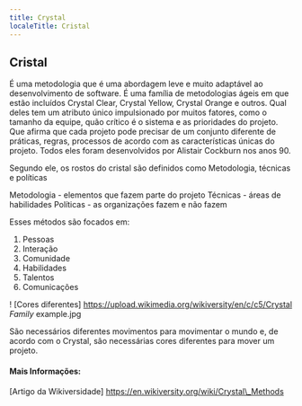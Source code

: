 ```yaml
---
title: Crystal
localeTitle: Cristal
---
```

## Cristal

É uma metodologia que é uma abordagem leve e muito adaptável ao desenvolvimento de software. É uma família de metodologias ágeis em que estão incluídos Crystal Clear, Crystal Yellow, Crystal Orange e outros. Qual deles tem um atributo único impulsionado por muitos fatores, como o tamanho da equipe, quão crítico é o sistema e as prioridades do projeto. Que afirma que cada projeto pode precisar de um conjunto diferente de práticas, regras, processos de acordo com as características únicas do projeto. Todos eles foram desenvolvidos por Alistair Cockburn nos anos 90.

Segundo ele, os rostos do cristal são definidos como Metodologia, técnicas e políticas

Metodologia - elementos que fazem parte do projeto Técnicas - áreas de habilidades Políticas - as organizações fazem e não fazem

Esses métodos são focados em:

1.  Pessoas
2.  Interação
3.  Comunidade
4.  Habilidades
5.  Talentos
6.  Comunicações

! \[Cores diferentes\] https://upload.wikimedia.org/wikiversity/en/c/c5/Crystal _Family_ example.jpg

São necessários diferentes movimentos para movimentar o mundo e, de acordo com o Crystal, são necessárias cores diferentes para mover um projeto.

#### Mais Informações:

\[Artigo da Wikiversidade\] https://en.wikiversity.org/wiki/Crystal\_Methods